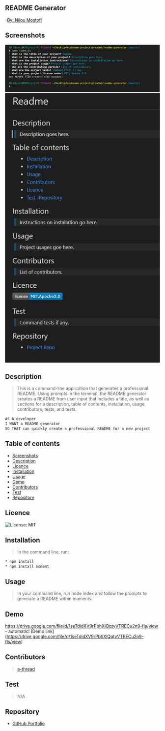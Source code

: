 ## README Generator

-[By: Nilou Mostofi](https://img.shields.io/badge/By-mnilou-9cf.svg)

## Screenshots

<img src= "assets\screenshot1.jpg" alt = "Screenshot of Terminal">

<img src= "assets\screenshot2.jpg" alt = "Screenshot of README">

## Description

> This is a command-line application that generates a professional README. Using prompts in the terminal, the README generator creates a README from user input that includes a title, as well as sections for a description, table of contents, installation, usage, contributors, tests, and tests.

    AS A developer
    I WANT a README generator
    SO THAT can quickly create a professional README for a new project

## Table of contents

- [Screenshots](#Screenshots)
- [Description](#Description)
- [Licence](#Licence)
- [Installation](#Installation)
- [Usage](#Usage)
- [Demo](#Demo)
- [Contributors](#Contributors)
- [Test](#Test)
- [Repository](#Repository)

## Licence

![License: MIT](https://img.shields.io/badge/License-MIT-yellow.svg)

## Installation

> In the command line, run:

    * npm install
    * npm install moment

## Usage

> In your command line, run node index and follow the prompts to generate a README within moments.

## Demo

https://drive.google.com/file/d/1seTdidXV9rPbhXlQqtyVTRECu2n9-fIs/view - automatic!
[Demo link] (https://drive.google.com/file/d/1seTdidXV9rPbhXlQqtyVTRECu2n9-fIs/view)

## Contributors

> [a-thread](https://github.com/a-thread)

## Test

> N/A

## Repository

- [GitHub Portfolio](https://github.com/mnilou)
